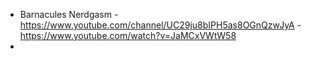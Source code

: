 * Barnacules Nerdgasm - https://www.youtube.com/channel/UC29ju8bIPH5as8OGnQzwJyA - https://www.youtube.com/watch?v=JaMCxVWtW58
* 
